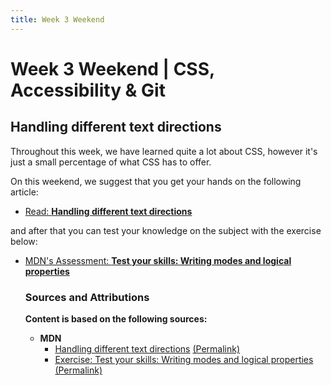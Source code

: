```yaml
---
title: Week 3 Weekend
---
```


# Week 3 Weekend | CSS, Accessibility & Git

  ## Handling different text directions

  Throughout this week, we have learned quite a lot about CSS, however it's just a small percentage of what CSS has to offer.

  On this weekend, we suggest that you get your hands on the following article:

  - [Read: **Handling different text directions**](resources/css_building_blocks/handling_different_text_directions/README.md)

  and after that you can test your knowledge on the subject with the exercise below:

  - [MDN's Assessment: **Test your skills: Writing modes and logical properties**](exercises/test_your_skills_writing_modes/README.md)

    ### Sources and Attributions

    **Content is based on the following sources:**

    - **MDN**
      - [Handling different text directions](https://developer.mozilla.org/en-US/docs/Learn/CSS/Building_blocks/Handling_different_text_directions) [(Permalink)](https://github.com/mdn/content/tree/f22e72998f4e8f48b18ef358521bfc9ad1ae9446/files/en-us/learn/css/building_blocks/handling_different_text_directions)
      - [Exercise: Test your skills: Writing modes and logical properties](https://developer.mozilla.org/en-US/docs/Learn/CSS/Building_blocks/Writing_Modes_Tasks) [(Permalink)](https://github.com/mdn/content/blob/f22e72998f4e8f48b18ef358521bfc9ad1ae9446/files/en-us/learn/css/building_blocks/writing_modes_tasks/index.md)